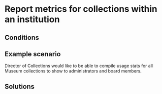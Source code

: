 # Report metrics for collections within an institution

## Conditions

## Example scenario

Director of Collections would like to be able to compile usage stats for all Museum collections to show to administrators and board members.

## Solutions
